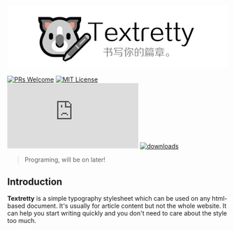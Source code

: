 <p align="center">
  <img src="banner.jpg">
  
[![PRs Welcome](https://img.shields.io/badge/PRs-welcome-brightgreen.svg?style=flat-square)](http://makeapullrequest.com) 
[![MIT License](https://img.shields.io/badge/license-MIT-green?style=flat-square)](./LICENSE) 
![Star Number](https://img.shields.io/github/stars/BigCoke233/textretty.css?label=Star&style=flat-square)
[![downloads](https://img.shields.io/github/downloads/BigCoke233/textretty.css/total?style=flat-square)](https://github.com/BigCoke233/textretty/releases)
  
</p>

> Programing, will be on later!

## Introduction

**Textretty** is a simple typography stylesheet which can be used on any html-based document. It's usually for article content but not the whole website. It can help you start writing quickly and you don't need to care about the style too much.

